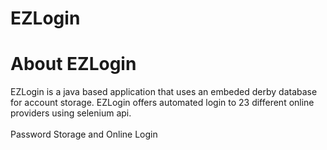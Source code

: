 # EZLogin <br>
# About EZLogin
EZLogin is a java based application that uses an embeded derby database for account storage.
EZLogin offers automated login to 23 different online providers using selenium api.
<br><br>
Password Storage and Online Login
